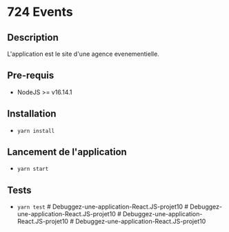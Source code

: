 # 724 Events

## Description
L'application est le site d'une agence evenementielle.
## Pre-requis
- NodeJS  >= v16.14.1

## Installation
- `yarn install`

## Lancement de l'application
- `yarn start`

## Tests
- `yarn test`
#   D e b u g g e z - u n e - a p p l i c a t i o n - R e a c t . J S - p r o j e t 1 0  
 #   D e b u g g e z - u n e - a p p l i c a t i o n - R e a c t . J S - p r o j e t 1 0  
 #   D e b u g g e z - u n e - a p p l i c a t i o n - R e a c t . J S - p r o j e t 1 0  
 #   D e b u g g e z - u n e - a p p l i c a t i o n - R e a c t . J S - p r o j e t 1 0  
 
